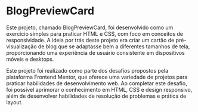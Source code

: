 # BlogPreviewCard
Este projeto, chamado BlogPreviewCard, foi desenvolvido como um exercício simples para praticar HTML e CSS, com foco em conceitos de responsividade. A ideia por trás deste projeto era criar um cartão de pré-visualização de blog que se adaptasse bem a diferentes tamanhos de tela, proporcionando uma experiência de usuário consistente em dispositivos móveis e desktops.

Este projeto foi realizado como parte dos desafios propostos pela plataforma Frontend Mentor, que oferece uma variedade de projetos para praticar habilidades de desenvolvimento web. Ao completar este desafio, foi possível aprimorar o conhecimento em HTML, CSS e design responsivo, além de desenvolver habilidades de resolução de problemas e prática de layout.
